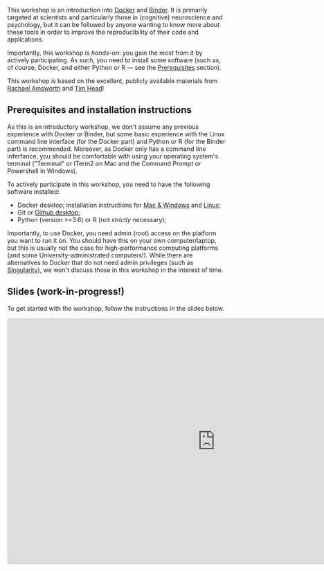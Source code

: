 This workshop is an introduction into [Docker](https://en.wikipedia.org/wiki/Docker_(software)) and [Binder](https://jupyter.org/binder). It is primarily targeted at scientists and particularly those in (cognitive) neuroscience and psychology, but it can be followed by anyone wanting to know more about these tools in order to improve the reproducibility of their code and applications.

Importantly, this workshop is *hands-on*: you gain the most from it by actively participating. As such, you need to install some software (such as, of course, Docker, and either Python or R &mdash; see the [Prerequisites](#prerequisites-and-installation-instructions) section).

This workshop is based on the excellent, publicly available materials from [Rachael Ainsworth](https://rainsworth.github.io/osip2019-containerisation-workshop/) and [Tim Head](https://hackmd.io/CVlZEjdHQhWHDRdy53lghw#)!

## Prerequisites and installation instructions
As this is an introductory workshop, we don't assume any previous experience with Docker or Binder, but some basic experience with the Linux command line interface (for the Docker part) and Python or R (for the Binder part) is recommended. Moreover, as Docker only has a command line inferfance, you should be comfortable with using your operating system's terminal ("Terminal" or ITerm2 on Mac and the Command Prompt or Powershell in Windows).

To actively participate in this workshop, you need to have the following software installed:

- Docker desktop; installation instructions for [Mac & Windows](https://www.docker.com/products/docker-desktop) and [Linux](https://www.docker.com/products/docker-desktop);
- Git or [Github desktop](https://desktop.github.com/);
- Python (version >=3.6) or R (not *strictly* necessary);

Importantly, to use Docker, you need admin (root) access on the platform you want to run it on. You should have this on your own computer/laptop, but this is usually not the case for high-performance computing platforms (and some University-administrated computers!). While there are alternatives to Docker that do not need admin privileges (such as [Singularity](https://sylabs.io/)), we won't discuss those in this workshop in the interest of time.

## Slides (work-in-progress!)
To get started with the workshop, follow the instructions in the slides below.

<iframe src="https://docs.google.com/presentation/d/e/2PACX-1vQWX1FOzZFXP3Khs5OAYKM7_s4NQQbd3PAnoMM6I0CyR-zBpkLvGnFHgpBDB2rCdmFSkbIBgsIyOJe2/embed?start=true&loop=false&delayms=6000000" frameborder="0" width="960" height="569" allowfullscreen="true" mozallowfullscreen="true" webkitallowfullscreen="true"></iframe>
